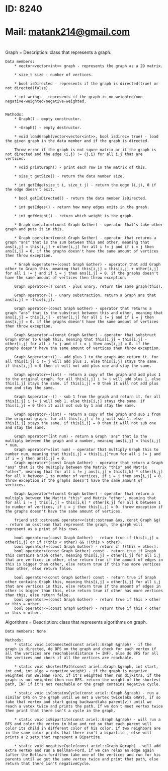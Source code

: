 #
#    ID: 8240
#    Mail: matank214@gmail.com
#

Graph =
    Description: class that represents a graph.

    Data members:
        * vector<vector<int>> graph - represents the graph as a 2D matrix.

        * size_t size - number of vertices.

        * bool isDirected - represents if the graph is directed(true) or not directed(false).

        * int weihgt - represents if the graph is no-weighted/non-negative-weighted/negative-weighted.
        

    Methods:
        * Graph() - empty constructor.

        * ~Graph() - empty destructor.

        * void loadGraph(vector<vector<int>>, bool isdirec= true) - load the given graph in the data member and if the graph is directed.

        Throw error if the graph is not squre matrix or if the graph is not directed and the edge (i,j) != (j,i) for all i,j that are vertices.

        * void printGraph() - print each row in the matrix of this.

        * size_t getSize() - return the data number size.

        * int getEdge(size_t i, size_t j) - return the edge (i,j), 0 if the edge doesn't exit.

        * bool getIsDirected() - return the data member isDirected.

        * int getEdges() - return how many edges exits in the graph.

        * int getWeight() - return which weight is the graph.

        * Graph operator=(const Graph &other) - operator that's take other graph and puts it in this.

        * Graph operator+(const Graph &other) - operator that returns a graph "ans" that is the sum between this and other, meaning that ans[i,j] = this[i,j] + other[i,j] for all i != j and if i = j then ans[i,j] = 0. if the graphs doesn't have the same amount of vertices then throw exception.

        * Graph &operator+=(const Graph &other) - operator that add Graph other to Graph this, meaning that this[i,j] = this[i,j] + other[i,j] for all i != j and if i = j then ans[i,j] = 0. if the graphs doesn't have the same amount of vertices then throw exception.

        Graph operator+() const - plus unary, return the same graph(this).

        Graph operator-() - unary substraction, return a Graph ans that ans[i.j] = -this[i,j].

        Graph operator-(const Graph &other) - operator that returns a graph "ans" that is the substruct between this and other, meaning that ans[i,j] = this[i,j] - other[i,j] for all i != j and if i = j then ans[i,j] = 0. if the graphs doesn't have the same amount of vertices then throw exception.

        Graph &operator-=(const Graph &other) - operator that substruct Graph other to Graph this, meaning that this[i,j] = this[i,j] - other[i,j] for all i != j and if i = j then ans[i,j] = 0. if the graphs doesn't have the same amount of vertices then throw exception.

        Graph &operator++() - add plus 1 to the graph and return it. for all this[i,j] i != j will add plus 1, else this[i,j] stays the same. if this[i,j] = 0 then it will not add plus one and stay the same.

        Graph operator++(int) - return a copy of the graph and add plus 1 to the original graph. for all this[i,j] i != j will add plus 1, else this[i,j] stays the same. if this[i,j] = 0 then it will not add plus one and stay the same.

        Graph &operator--() - sub 1 from the graph and return it. for all this[i,j] i != j will sub 1, else this[i,j] stays the same. if this[i,j] = 0 then it will not sub by 1 and stay the same.

        Graph operator--(int) - return a copy of the graph and sub 1 from the original graph. for all this[i,j] i != j will sub 1, else this[i,j] stays the same. if this[i,j] = 0 then it will not sub one and stay the same.

        Graph operator*(int num) - return a Graph 'ans" that is the multiply between the graph and a number, meaning ans[i,j] = this[i,j] * num.
        Graph operator*=(int num) - operator that multiply Graph this to number num, meaning that this[i,j] = this[i,j]*num for all i != j and if i = j then ans[i,j] = 0.
        Graph operator*(const Graph &other) - operator that return a Graph "ans" that is the multiply between the Matrix "this" and Matrix "other", meaning that for all i != j ans[i,j] = this[i,k] * other[k,j] for all k between 1 to number of vertices, if i = j then ans[i,j] = 0. throw exception if the graphs doesn't have the same amount of vertices.

        Graph &operator*=(const Graph &other) - operator that return a  multiply between the Matrix "this" and Matrix "other", meaning that for all i != j this[i,j] = this[i,k] * other[k,j] for all k between 1 to number of vertices, if i = j then this[i,j] = 0. throw exception if the graphs doesn't have the same amount of vertices.

        friend std::ostream& operator<<(std::ostream &os, const Graph &g) - return an osstream that represent the graph, the garph will represent as a print of his rows.

        bool operator==(const Graph &other) - return true if this[i,j] = other[i,j] or if !(this < other) && !(this > other). 
        bool operator!=(const Graph &other) - return if !(this = other).
        bool operator>(const Graph &other) const - return true if Graph this contains Graph other, meaning this[i,j] = other[i,j] for all i,j that are vertices in other, else return true if the amount of edges in this is bigger than other, else return true if this has more vertices than other, else return false.

        bool operator<(const Graph &other) const - return true if Graph other contains Graph this, meaning this[i,j] = other[i,j] for all i,j that are vertices in this, else return true if the amount of edges in other is bigger than this, else return true if other has more vertices than this, else return false.
        bool operator>=(const Graph &other) - return true if this > other or this = other.
        bool operator<=(const Graph &other) - return true if this < other or this = other.


Algorithms =
    Description: class that represents algorithms on graph.

    Data members: None

    Methods:
        * static void isConnected(const ariel::Graph &graph) - if the graph is directed, do BFS on the graph and check for each vertex if all the vertices are reachable(distance != INF), else do BFS for all the vertices and check if all the vertices are reachable.

        * static void shortestPath(const ariel::Graph &graph, int start, int end, int algo = negative_weight) - if the graph is negative weighted run Bellman Ford, if it's weighted then run dijkstra, if the graph is not weighted then run BFS. return the weight of the shortest path, INF if it's not reachable or the graph contains negative cycle.

        * static void isContainsCycle(const ariel::Graph &graph) - run a similar DFS on the graph until we met a vertex twice(aka GRAY), if so take that vertex and start going backward(aka parent[v]) until we reach a vetex twice and prints the path. If we don't meet vertex twice then print that there isn't a cycle in the graph.

        * static void isBipartite(const ariel::Graph &graph) - will run a BFS and color the vertex in blue and red so that each parent will color its child in different color of his color, if two neighbors are in the same color prints that there isn't a bipartite , else will prints a 2 sets that represent a Bipartite.

        * static void negativeCycle(const ariel::Graph &graph) - will add extra vertex and run a Bellman-Ford, if we can relax an edge again (after the Bellman-ford)then take one of the vertices and run for his parents until we get the same vertex twice and print that path, else return that there isn't negativeCycle.